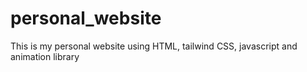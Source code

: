 # personal_website
This is my personal website using HTML, tailwind CSS, javascript and animation library
